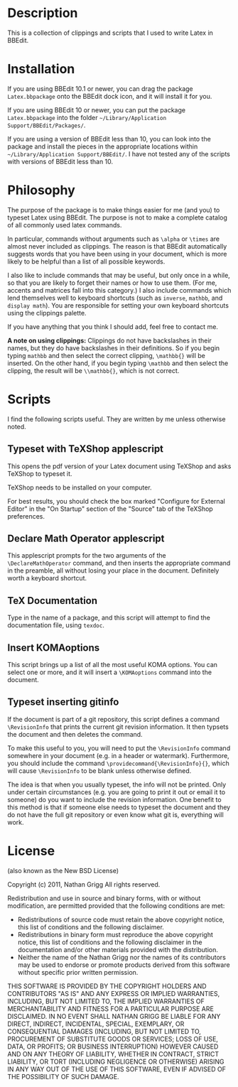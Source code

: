 # Description

This is a collection of clippings and scripts that I used to write Latex in BBEdit.

# Installation

If you are using BBEdit 10.1 or newer, you can drag the package `Latex.bbpackage` onto the BBEdit dock icon, and it will install
it for you.

If you are using BBEdit 10 or newer, you can put the package
`Latex.bbpackage` into the folder `~/Library/Application Support/BBEdit/Packages/`.

If you are using a version of BBEdit less than 10, you can look into
the package and install the pieces in the appropriate locations
within `~/Library/Application Support/BBEdit/`. I have not tested
any of the scripts with versions of BBEdit less than 10.

# Philosophy

The purpose of the package is to make things easier for me (and you) to
typeset Latex using BBEdit. The purpose is not to make a complete catalog
of all commonly used latex commands.

In particular, commands without arguments such as `\alpha` or `\times` are almost never included as clippings. The reason is that BBEdit automatically
suggests words that you have been using in your document, which is more
likely to be helpful than a list of all possible keywords.

I also like to include commands that may be useful, but only once in a
while, so that you are likely to forget their names or how to use them.
(For me, accents and matrices fall into this category.) I also include
commands which lend themselves well to keyboard shortcuts (such as `inverse`, `mathbb`, and `display math`). You are responsible for setting your own
keyboard shortcuts using the clippings palette.

If you have anything that you think I should add, feel free to contact me.

**A note on using clippings:**
Clippings do not have backslashes in their names, but they do have
backslashes in their definitions. So if you begin typing `mathbb` and
then select the correct clipping, `\mathbb{}` will be inserted. On the
other hand, if you begin typing `\mathbb` and then select the clipping,
the result will be `\\mathbb{}`, which is not correct.

# Scripts

I find the following scripts useful. They are written by me unless otherwise
noted.

## Typeset with TeXShop applescript

This opens the pdf version of your Latex document using TeXShop and asks
TeXShop to typeset it.

TeXShop needs to be installed on your computer.

For best results, you should check the box marked "Configure for External
Editor" in the "On Startup" section of the "Source" tab of the TeXShop
preferences.

## Declare Math Operator applescript

This applescript prompts for the two arguments of the `\DeclareMathOperator`
command, and then inserts the appropriate command in the preamble, all without
losing your place in the document. Definitely worth a keyboard shortcut.

## TeX Documentation

Type in the name of a package, and this script will attempt to find the documentation file, using `texdoc`.

## Insert KOMAoptions

This script brings up a list of all the most useful KOMA options. You can select one or more, and it will insert a `\KOMAoptions` command into the document.

## Typeset inserting gitinfo

If the document is part of a git repository, this script defines a command `\RevisionInfo` that prints the current git revision information. It then typsets the document and then deletes the command.

To make this useful to you, you will need to put the `\RevisionInfo` command somewhere in your document (e.g. in a header or watermark). Furthermore, you should include the command `\providecommand{\RevisionInfo}{}`, which will cause `\RevisionInfo` to be blank unless otherwise defined.

The idea is that when you usually typeset, the info will not be printed. Only under certain circumstances (e.g. you are going to print it out or email it to someone) do you want to include the revision information. One benefit to this method is that if someone else needs to typeset the document and they do not have the full git repository or even know what git is, everything will work.


# License

(also known as the New BSD License)

Copyright (c) 2011, Nathan Grigg
All rights reserved.

Redistribution and use in source and binary forms, with or without
modification, are permitted provided that the following conditions are met:

* Redistributions of source code must retain the above copyright
  notice, this list of conditions and the following disclaimer.
* Redistributions in binary form must reproduce the above copyright
  notice, this list of conditions and the following disclaimer in the
  documentation and/or other materials provided with the distribution.
* Neither the name of the Nathan Grigg nor the
  names of its contributors may be used to endorse or promote products
  derived from this software without specific prior written permission.

THIS SOFTWARE IS PROVIDED BY THE COPYRIGHT HOLDERS AND CONTRIBUTORS "AS IS" AND
ANY EXPRESS OR IMPLIED WARRANTIES, INCLUDING, BUT NOT LIMITED TO, THE IMPLIED
WARRANTIES OF MERCHANTABILITY AND FITNESS FOR A PARTICULAR PURPOSE ARE
DISCLAIMED. IN NO EVENT SHALL NATHAN GRIGG BE LIABLE FOR ANY
DIRECT, INDIRECT, INCIDENTAL, SPECIAL, EXEMPLARY, OR CONSEQUENTIAL DAMAGES
(INCLUDING, BUT NOT LIMITED TO, PROCUREMENT OF SUBSTITUTE GOODS OR SERVICES;
LOSS OF USE, DATA, OR PROFITS; OR BUSINESS INTERRUPTION) HOWEVER CAUSED AND
ON ANY THEORY OF LIABILITY, WHETHER IN CONTRACT, STRICT LIABILITY, OR TORT
(INCLUDING NEGLIGENCE OR OTHERWISE) ARISING IN ANY WAY OUT OF THE USE OF THIS
SOFTWARE, EVEN IF ADVISED OF THE POSSIBILITY OF SUCH DAMAGE.
